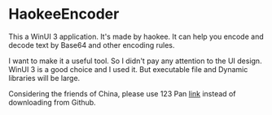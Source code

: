 # HaokeeEncoder

This a WinUI 3 application. It's made by haokee. It can help you encode and decode text by Base64 and other encoding rules.

I want to make it a useful tool. So I didn't pay any attention to the UI design. WinUI 3 is a good choice and I used it. But executable file and Dynamic libraries will be large.

Considering the friends of China, please use 123 Pan [link](https://www.123684.com/s/OkLLVv-0fsBH) instead of downloading from Github.
